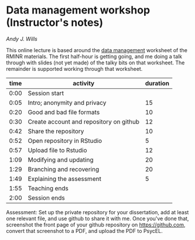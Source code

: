 # Data management workshop (Instructor's notes)

_Andy J. Wills_

This online lecture is based around the [data management](https://ajwills72.github.io/rminr) worksheet of the RMINR materials. The first half-hour is getting going, and me doing a talk through with slides (not yet made) of the talky bits on that worksheet. The remainder is supported working through that worksheet. 

| time | activity | duration |
| ---- | -------- | -------- |
| 0:00 | Session start |   |
| 0:05 | Intro; anonymity and privacy | 15 |
| 0:20 | Good and bad file formats | 10  | 
| 0:30 | Create account and repository on github | 12 |
| 0:42 | Share the repository | 10 |
| 0:52 | Open repository in RStudio | 5 |
| 0:57 | Upload file to Rstudio | 12  |
| 1:09 | Modifying and updating | 20  |
| 1:29 | Branching and recovering |  20 |
| 1:49 | Explaining the assessment |  5 |
| 1:55 | Teaching ends |   |
| 2:00 | Session ends |    |

Assessment: Set up the private repository for your dissertation, add at least one relevant file, and use github to share it with me. Once you've done that, screenshot the front page of your github repository on https://github.com, convert that screenshot to a PDF, and upload the PDF to PsycEL. 
